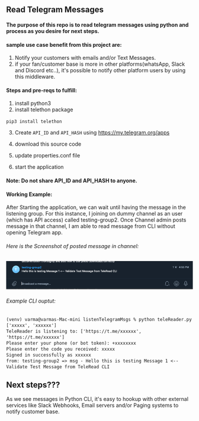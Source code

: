## Read Telegram Messages

#### The purpose of this repo is to read telegram messages using python and process as you desire for next steps.

#### sample use case benefit from this project are:

1. Notify your customers with emails and/or Text Messages.
2. if your fan/customer base is more in other platforms(whatsApp, Slack and Discord etc..), it's possible to notify other platform users by using this middleware.


#### Steps and pre-reqs to fulfill:
1. install python3
2. install telethon package

`pip3 install telethon`

3. Create `API_ID` and `API_HASH` using https://my.telegram.org/apps
   
4. download this source code
5. update properties.conf file
6. start the application

#### Note: Do not share API_ID and API_HASH to anyone.
#### Working Example:

After Starting the application, we can wait until having the message in the listening group. For this instance, I joining on dummy channel as an user (which has API access) called testing-group2. 
Once Channel admin posts message in that channel, I am able to read message from CLI without opening Telegram app.

###### Here is the Screenshot of posted message in channel:
![screenshot of group](./docs/screenshot_Msg1.png)

###### Example CLI ouptut:

    (venv) varma@varmas-Mac-mini listenTelegramMsgs % python teleReader.py
    ['xxxxx', 'xxxxxx']
    TeleReader is listening to: ['https://t.me/xxxxxx', 'https://t.me/xxxxxx']
    Please enter your phone (or bot token): +xxxxxxxx
    Please enter the code you received: xxxxx
    Signed in successfully as xxxxxx
    from: testing-group2 => msg - Hello this is testing Message 1 <-- Validate Test Message from TeleRead CLI


## Next steps???

As we see messages in Python CLI, it's easy to hookup with other external services like Slack Webhooks, Email servers and/or Paging systems to notify customer base.


